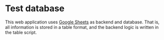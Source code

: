 <h1>Test database</h1>

<p>This web application uses <a href="https://docs.google.com/spreadsheets/d/1WKyhPK1pvySJSImA5TYMedz5HJySDvorV-_jAIaaW3A/edit#gid=0" target="_blank">Google Sheets</a> as backend and database. That is, all information is stored in a table format, and the backend logic is written in the table script.</p>
